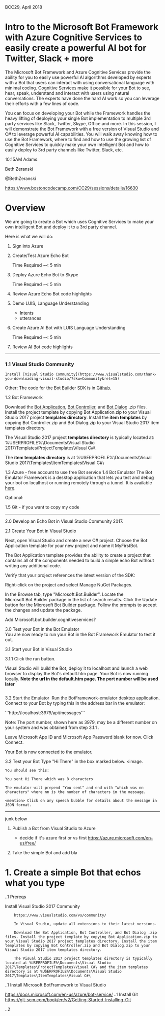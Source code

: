  
BCC29, April 2018

# Intro to the Microsoft Bot Framework with Azure Cognitive Services to easily create a powerful AI bot for Twitter, Slack + more

The Microsoft Bot Framework and Azure Cognitive Services provide the ability for you to easily use powerful AI algorithms developed by experts with a Bot that users can interact with using conversational language with minimal coding. Cognitive Services make it possible for your Bot to see, hear, speak, understand and interact with users using natural conversations. The experts have done the hard AI work so you can leverage their efforts with a few lines of code. 

You can focus on developing your Bot while the Framework handles the heavy lifting of deploying your single Bot implementation to multiple 3rd party services like Slack, Twitter, Skype, Office and more. 
In this session, I will demonstrate the Bot Framework with a free version of Visual Studio and C# to leverage powerful AI capabilities. You will walk away knowing how to use the Bot Framework, where to find and how to use the growing list of Cognitive Services to quickly make your own intelligent Bot and how to easily deploy to 3rd party channels like Twitter, Slack, etc.

10:15AM Adams

Beth Zeranski 

@BethZeranski 

https://www.bostoncodecamp.com/CC29/sessions/details/16630

# Overview

We are going to create a Bot which uses Cognitive Services to make your own intelligent Bot and deploy it to a 3rd party channel.

Here is what we will do:

1. Sign into Azure

1. Create/Test Azure Echo Bot

   Time Required ~< 5 min

1. Deploy Azure Echo Bot to Skype

   Time Required ~< 5 min

1. Review Azure Echo Bot code highlights

1. Demo LUIS, Language Understanding
    - Intents
    - utterances

1. Create Azure AI Bot with LUIS Language Understanding

   Time Required ~< 5 min

1. Review AI Bot code highlights


***



### 1.1 Visual Studio Community
    
    Install [Visual Studio Community](https://www.visualstudio.com/thank-you-downloading-visual-studio/?sku=Community&rel=15)
    
   Other: The code for the Bot Builder SDK is in [Github](https://github.com/Microsoft/BotBuilder).
   
1.2 Bot Framework

   Download the [Bot Application](http://aka.ms/bf-bc-vstemplate), [Bot Controller](http://aka.ms/bf-bc-vscontrollertemplate), and [Bot Dialog](http://aka.ms/bf-bc-vsdialogtemplate) .zip files. Install the project template by copying Bot Application.zip to your Visual Studio 2017 project **templates directory**. Install the **item templates** by copying Bot Controller.zip and Bot Dialog.zip to your Visual Studio 2017 item templates directory.

The Visual Studio 2017 project **templates directory** is typically located at:
%USERPROFILE%\Documents\Visual Studio 2017\Templates\ProjectTemplates\Visual C#\ 

The **item templates directory** is at %USERPROFILE%\Documents\Visual Studio 2017\Templates\ItemTemplates\Visual C#\
   
1.3 Azure - free account to use free Bot service
1.4 Bot Emulator
 The Bot Emulator Framework is a desktop application that lets you test and debug your bot on localhost or running remotely through a tunnel. It is available [here](https://docs.microsoft.com/en-us/azure/bot-service/bot-service-debug-emulator).
 
Optional:

1.5 Git - if you want to copy my code


***
2.0 Develop an Echo Bot in Visual Studio Community 2017.

2.1 Create Your Bot in Visual Studio

Next, open Visual Studio and create a new C# project. Choose the Bot Application template for your new project and name it MyFirstBot.

The Bot Application template provides the ability to create a project that contains all of the components needed to build a simple echo Bot without writing any additional code. 

Verify that your project references the latest version of the SDK:

Right-click on the project and select Manage NuGet Packages.

In the Browse tab, type "Microsoft.Bot.Builder".
Locate the Microsoft.Bot.Builder package in the list of search results.
Click the Update button for the Microsoft Bot Builder package.
Follow the prompts to accept the changes and update the package.

Add Microsoft.bot.builder.cognitiveservices?

<Look at code after emulator>
<ctl + mouse for increase/decrease font> 
   
3.0 Test your Bot in the Bot Emulator   
    You are now ready to run your Bot in the Bot Framework Emulator to test it out.
    
3.1 Start your Bot in Visual Studio

3.1.1 Click the run button.
<image>

Visual Studio will build the Bot, deploy it to localhost and launch a web browser to display the Bot's default.htm page.
Your Bot is now running locally.
**Note the url in the default.htm page. The port number will be used later**
 
<image>

3.2 Start the Emulator
<image>
   Run the BotFramework-emulator desktop application. Connect to your Bot by typing this in the address bar in the emulator:
   
  '''http://localhost:3979/api/messages'''   

Note: The port number, shown here as 3979, may be a different number on your system and was obtained from step 3.1.1 . 

Leave Microsoft App ID and Microsoft App Password blank for now. 
Click Connect. 

Your Bot is now connected to the emulator.  

3.2 Test your Bot
    Type "Hi There" in the box marked below.
    <image.
    
    You should see this:
    
    You sent Hi There which was 8 characters
    
    The emulator will prepend "You sent" and end with "which was nn characters" where nn is the number of characters in the message.
    
    <mention> Click on any speech bubble for details about the message in JSON format.
    
***



junk below

1. Publish a Bot from Visual Studio to Azure

   - decide if it's azure first or vs first
   https://azure.microsoft.com/en-us/free/
   
1. Take the simple Bot and add bla



# 1. Create a simple Bot that echos what you type

..1 Prereqs

   Install Visual Studio 2017 Community
   
        https://www.visualstudio.com/vs/community/
        
        In Visual Studio, update all extensions to their latest versions.
        
        Download the Bot Application, Bot Controller, and Bot Dialog .zip files. Install the project template by copying Bot Application.zip to your Visual Studio 2017 project templates directory. Install the item templates by copying Bot Controller.zip and Bot Dialog.zip to your Visual Studio 2017 item templates directory.
        
        The Visual Studio 2017 project templates directory is typically located at %USERPROFILE%\Documents\Visual Studio 2017\Templates\ProjectTemplates\Visual C#\ and the item templates directory is at %USERPROFILE%\Documents\Visual Studio 2017\Templates\ItemTemplates\Visual C#\
        
..1 Install Microsoft BotFramework to Visual Studio
    

https://docs.microsoft.com/en-us/azure/bot-service/
..1 Install Git
        https://git-scm.com/book/en/v2/Getting-Started-Installing-Git
    
..2 
